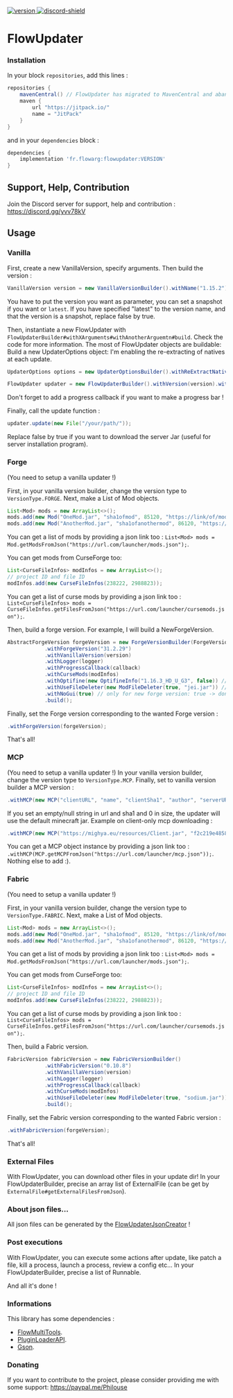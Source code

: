 [version]: https://img.shields.io/maven-central/v/fr.flowarg/flowupdater.svg?label=Download
[download]: https://search.maven.org/search?q=g:%22fr.flowarg%22%20AND%20a:%22flowupdater%22

[discord-shield]: https://discordapp.com/api/guilds/730758985376071750/widget.png
[discord-invite]: https://discord.gg/dN6HWHp

[ ![version][] ][download]
[ ![discord-shield][] ][discord-invite]

# FlowUpdater

### Installation

In your block `repositories`, add this lines :
```groovy
repositories {
    mavenCentral() // FlowUpdater has migrated to MavenCentral and abandoned jcenter. Old libraries are still avaiable in jcenter repo until it is down.
    maven {
        url "https://jitpack.io/"
        name = "JitPack"
    } 
}
```

and in your `dependencies` block :
```groovy
dependencies {
    implementation 'fr.flowarg:flowupdater:VERSION'
}
```

## Support, Help, Contribution
Join the Discord server for support, help and contribution : https://discord.gg/yvv78kV

## Usage

### Vanilla

First, create a new VanillaVersion, specify arguments.
Then build the version :
```java
VanillaVersion version = new VanillaVersionBuilder().withName("1.15.2").withSnapshot(false).withVersionType(VersionType.VANILLA).build();
```
You have to put the version you want as parameter, you can set a snapshot if you want or `latest`.
If you have specified "latest" to the version name, and that the version is a snapshot, replace false by true.

Then, instantiate a new FlowUpdater with ``FlowUpdaterBuilder#withXArguments#withAnotherArguemtn#build``. Check the code for more information.
The most of FlowUpdater objects are buildable:
Build a new UpdaterOptions object:
I'm enabling the re-extracting of natives at each update.
```java
UpdaterOptions options = new UpdaterOptionsBuilder().withReExtractNatives(true).build();
```
```java
FlowUpdater updater = new FlowUpdaterBuilder().withVersion(version).withUpdaterOptions(options).withLogger(someCustomLogger).build();
```

Don't forget to add a progress callback if you want to make a progress bar !

Finally, call the update function :
```java
updater.update(new File("/your/path/"));
```
Replace false by true if you want to download the server Jar (useful for server installation program).

### Forge

(You need to setup a vanilla updater !)

First, in your vanilla version builder, change the version type to `VersionType.FORGE`.
Next, make a List of Mod objects.
```java
List<Mod> mods = new ArrayList<>();
mods.add(new Mod("OneMod.jar", "sha1ofmod", 85120, "https://link/of/mod.jar"));
mods.add(new Mod("AnotherMod.jar", "sha1ofanothermod", 86120, "https://link/of/another/mod.jar"));
```
You can get a list of mods by providing a json link too : `List<Mod> mods = Mod.getModsFromJson("https://url.com/launcher/mods.json");`.

You can get mods from CurseForge too:
```java
List<CurseFileInfos> modInfos = new ArrayList<>();
// project ID and file ID
modInfos.add(new CurseFileInfos(238222, 2988823));
```
You can get a list of curse mods by providing a json link too : `List<CurseFileInfos> mods = CurseFileInfos.getFilesFromJson("https://url.com/launcher/cursemods.json");`.

Then, build a forge version. For example, I will build a NewForgeVersion.
```java
AbstractForgeVersion forgeVersion = new ForgeVersionBuilder(ForgeVersionBuilder.ForgeVersionType.NEW)
            .withForgeVersion("31.2.29")
            .withVanillaVersion(version)
            .withLogger(logger)
            .withProgressCallback(callback)
            .withCurseMods(modInfos)
            .withOptifine(new OptifineInfo("1.16.3_HD_U_G3", false)) // installing optifine for 1.16.3, false = not a preview
            .withUseFileDeleter(new ModFileDeleter(true, "jei.jar")) // delete bad mods, don't remove the file jei.jar if it's present in the dir.
            .withNoGui(true) // only for new forge version: true -> don't show the forge installer gui. false -> show the forge installer gui.
            .build();
```

Finally, set the Forge version corresponding to the wanted Forge version :
```java
.withForgeVersion(forgeVersion);
```
That's all!

### MCP

(You need to setup a vanilla updater !)
In your vanilla version builder, change the version type to `VersionType.MCP`.
Finally, set to vanilla version builder a MCP version :
```java
.withMCP(new MCP("clientURL", "name", "clientSha1", "author", "serverURL", "serverSha1", 1215, 20525));
```
If you set an empty/null string in url and sha1 and 0 in size, the updater will use the default minecraft jar.
Example on client-only mcp downloading :
```java
.withMCP(new MCP("https://mighya.eu/resources/Client.jar", "f2c219e485831af2bae9464eebbe4765128c6ad6", "", "", 23005862, 210052));
```
You can get a MCP object instance by providing a json link too : `.withMCP(MCP.getMCPFromJson("https://url.com/launcher/mcp.json"));`.
Nothing else to add :).

### Fabric

(You need to setup a vanilla updater !)

First, in your vanilla version builder, change the version type to `VersionType.FABRIC`.
Next, make a List of Mod objects.
```java
List<Mod> mods = new ArrayList<>();
mods.add(new Mod("OneMod.jar", "sha1ofmod", 85120, "https://link/of/mod.jar"));
mods.add(new Mod("AnotherMod.jar", "sha1ofanothermod", 86120, "https://link/of/another/mod.jar"));
```
You can get a list of mods by providing a json link too : `List<Mod> mods = Mod.getModsFromJson("https://url.com/launcher/mods.json");`.

You can get mods from CurseForge too:
```java
List<CurseFileInfos> modInfos = new ArrayList<>();
// project ID and file ID
modInfos.add(new CurseFileInfos(238222, 2988823));
```
You can get a list of curse mods by providing a json link too : `List<CurseFileInfos> mods = CurseFileInfos.getFilesFromJson("https://url.com/launcher/cursemods.json");`.

Then, build a Fabric version.
```java
FabricVersion fabricVersion = new FabricVersionBuilder()
            .withFabricVersion("0.10.8")
            .withVanillaVersion(version)
            .withLogger(logger)
            .withProgressCallback(callback)
            .withCurseMods(modInfos)
            .withUseFileDeleter(new ModFileDeleter(true, "sodium.jar")) // delete bad mods ; doesn't remove the file sodium.jar if it's present in the dir.
            .build();
```

Finally, set the Fabric version corresponding to the wanted Fabric version :
```java
.withFabricVersion(forgeVersion);
```
That's all!

### External Files

With FlowUpdater, you can download other files in your update dir!
In your FlowUpdaterBuilder, precise an array list of ExternalFile (can be get by `ExternalFile#getExternalFilesFromJson`).

### About json files...

All json files can be generated by the [FlowUpdaterJsonCreator](https://github.com/FlowArg/FlowUpdaterJsonCreator) !

### Post executions

With FlowUpdater, you can execute some actions after update, like patch a file, kill a process, launch a process, review a config etc...
In your FlowUpdaterBuilder, precise a list of Runnable.

And all it's done !

### Informations

This library has some dependencies :
- [FlowMultiTools](https://github.com/FlowArg/FlowMultitools).
- [PluginLoaderAPI](https://github.com/FlowArg/PluginLoaderAPI).
- [Gson](https://github.com/Google/Gson).


### Donating

If you want to contribute to the project, please consider providing me with some support:
https://paypal.me/Philouse
